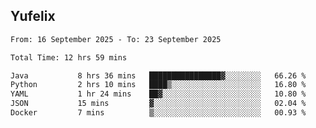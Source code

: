 ## Yufelix

<!--START_SECTION:waka-->

```txt
From: 16 September 2025 - To: 23 September 2025

Total Time: 12 hrs 59 mins

Java           8 hrs 36 mins   ████████████████▓░░░░░░░░   66.26 %
Python         2 hrs 10 mins   ████▒░░░░░░░░░░░░░░░░░░░░   16.80 %
YAML           1 hr 24 mins    ██▓░░░░░░░░░░░░░░░░░░░░░░   10.80 %
JSON           15 mins         ▓░░░░░░░░░░░░░░░░░░░░░░░░   02.04 %
Docker         7 mins          ▒░░░░░░░░░░░░░░░░░░░░░░░░   00.93 %
```

<!--END_SECTION:waka-->

